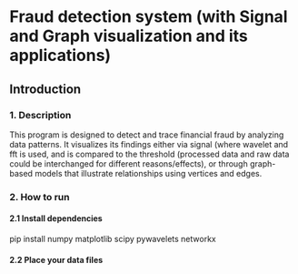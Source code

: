 # Fraud detection system (with Signal and Graph visualization and its applications)

## Introduction 

### 1. Description

This program is designed to detect and trace financial fraud by analyzing data patterns. It visualizes its findings either via signal (where wavelet and fft is used, and is compared to the threshold (processed data and raw data could be interchanged for different reasons/effects), or through graph-based models that illustrate relationships using vertices and edges.

### 2. How to run

#### 2.1 Install dependencies

pip install numpy matplotlib scipy pywavelets networkx

#### 2.2 Place your data files

